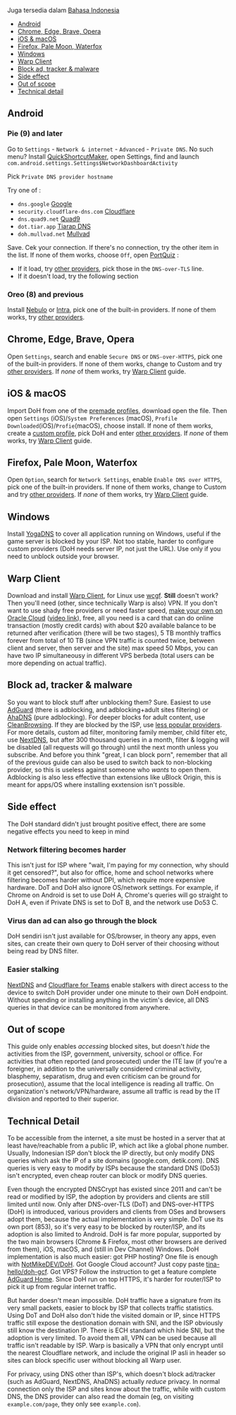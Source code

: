 Juga tersedia dalam [Bahasa Indonesia](index.md)
* [Android](#android)
* [Chrome, Edge, Brave, Opera](#chrome)
* [iOS & macOS](#apple)
* [Firefox, Pale Moon, Waterfox](#firefox)
* [Windows](#windows)
* [Warp Client](#warp)
* [Block ad, tracker & malware](#hipokrit)
* [Side effect](#pandora)
* [Out of scope](#outofscope)
* [Technical detail](#blabber)

<a name="android"></a>
## Android
### Pie (9) and later
Go to `Settings` - `Network & internet` - `Advanced` - `Private DNS`. No such menu? Install [QuickShortcutMaker](https://play.google.com/store/apps/details?id=com.sika524.android.quickshortcut), open Settings, find and launch `com.android.settings.Settings$NetworkDashboardActivity`
 
Pick `Private DNS provider hostname`
 
Try one of :
 * `dns.google` [Google](https://developers.google.com/speed/public-dns/docs/dns-over-tls)
 * `security.cloudflare-dns.com` [Cloudflare](https://developers.cloudflare.com/1.1.1.1/1.1.1.1-for-families/setup-instructions/dns-over-https)
 * `dns.quad9.net` [Quad9](https://www.quad9.net/service/service-addresses-and-features#rec)
 * `dot.tiar.app` [Tiarap DNS](https://github.com/pengelana/blocklist#dot-dns-over-tls)
 * `doh.mullvad.net` [Mullvad](https://mullvad.net/en/help/dns-over-https-and-dns-over-tls/)
 
Save. Cek your connection. If there's no connection, try the other item in the list. If none of them works, choose `Off`, open [PortQuiz](http://portquiz.net:853) :
 * If it load, try [other providers](https://kb.adguard.com/en/general/dns-providers), pick those in the `DNS-over-TLS` line.
 * If it doesn't load, try the following section

### Oreo (8) and previous
Install [Nebulo](https://play.google.com/store/apps/details?id=com.frostnerd.smokescreen) or [Intra](https://play.google.com/store/apps/details?id=app.intra), pick one of the built-in providers. If none of them works, try [other providers](https://github.com/curl/curl/wiki/DNS-over-HTTPS).
 
<a name="chrome"></a>
## Chrome, Edge, Brave, Opera
Open `Settings`, search and enable `Secure DNS` or `DNS-over-HTTPS`, pick one of the built-in providers. If none of them works, change to Custom and try [other providers](https://github.com/curl/curl/wiki/DNS-over-HTTPS). If *none* of them works, try [Warp Client](#warp) guide.
 
<a name="apple"></a>
## iOS & macOS
Import DoH from one of the [premade profiles](https://dns.notjakob.com/premades.html), download open the file. Then open `Settings` (iOS)/`System Preferences` (macOS), `Profile Downloaded`(iOS)/`Profie`(macOS), choose install. If none of them works, create a [custom profile](https://dns.notjakob.com/tool.html), pick DoH and enter [other providers](https://github.com/curl/curl/wiki/DNS-over-HTTPS). If *none* of them works, try [Warp Client](#warp) guide.

<a name="firefox"></a>
## Firefox, Pale Moon, Waterfox
Open `Option`, search for `Network Settings`, enable `Enable DNS over HTTPS`, pick one of the built-in providers. If none of them works, change to Custom and try [other providers](https://github.com/curl/curl/wiki/DNS-over-HTTPS). If *none* of them works, try [Warp Client](#warp) guide.
<a name="windows"></a>
## Windows
Install [YogaDNS](https://yogadns.com/) to cover all application running on Windows, useful if the game server is blocked by your ISP. Not too stable, harder to configure custom providers (DoH needs server IP, not just the URL). Use only if you need to unblock outside your browser.

<a name="warp"></a>
## Warp Client
Download and install [Warp Client](https://developers.cloudflare.com/warp-client/warp-for-everyone/setting-up), for Linux use [wcgf](https://github.com/ViRb3/wgcf). **Still** doesn't work? Then you'll need (other, since technically Warp is also) VPN. If you don't want to use shady free providers or need faster speed, [make your own on Oracle Cloud](https://medium.com/@devinjaystokes/how-to-setup-an-ad-blocking-wireguard-vpn-server-with-pihole-in-the-cloud-for-free-e814e45aac50) ([video link](https://github.com/chadgeary/cloudblock#cloud-deployments)), free, all you need is a card that can do online transaction (mostly credit cards) with about $20 available balance to be returned after verification (there will be two stages), 5 TB monthly traffics forever from total of 10 TB (since VPN traffic is counted twice, between client and server, then server and the site) max speed 50 Mbps, you can have two IP simultaneousy in different VPS berbeda (total users can be more depending on actual traffic).

<a name="hipokrit"></a>
## Block ad, tracker & malware
So you want to block stuff after unblocking them? Sure. Easiest to use [AdGuard](https://kb.adguard.com/en/dns/setup-guide) (there is adblocking, and adblocking+adult sites filtering) or [AhaDNS](https://ahadns.com/) (pure adblocking). For deeper blocks for adult content, use [CleanBrowsing](https://cleanbrowsing.org/guides/). If they are blocked by the ISP, use [less popular providers](https://github.com/curl/curl/wiki/DNS-over-HTTPS). For more details, custom ad filter, monitoring family member, child filter etc, use [NextDNS](https://nextdns.io/), but after 300 thousand queries in a month, filter & logging will be disabled (all requests will go through) until the next month unless you subscribe. And before you think "great, I can block porn", remember that all of the previous guide can also be used to switch back to non-blocking provider, so this is useless against someone who *wants* to open them. Adblocking is also less effective than extensions like uBlock Origin, this is meant for apps/OS where installing exxtension isn't possible.

<a name="pandora"></a>
## Side effect
The DoH standard didn't just brought positive effect, there are some negative effects you need to keep in mind
### Network filtering becomes harder
This isn't just for ISP where "wait, I'm paying for my connection, why should it get censored?", but also for office, home and school networks where filtering becomes harder without DPI, which require more expensive hardware. DoT and DoH also ignore OS/network settings. For example, if Chrome on Android is set to use DoH A, Chrome's queries will go straight to DoH A, even if Private DNS is set to DoT B, and the network use Do53 C.
### Virus dan ad can also go through the block
DoH sendiri isn't just available for OS/browser, in theory any apps, even sites, can create their own query to DoH server of their choosing without being read by DNS filter.
### Easier stalking
[NextDNS](https://nextdns.io/) and [Cloudflare for Teams](https://www.cloudflare.com/teams/) enable stalkers with direct access to the device to switch DoH provider under one minute to their own DoH endpoint. Without spending or installing anything in the victim's device, all DNS queries in that device can be monitored from anywhere.

<a name="outofscope"></a>
## Out of scope
This guide only enables *accessing* blocked sites, but doesn't *hide* the activities from the ISP, government, university, school or office. For activities that often reported (and prosecuted) under the ITE law (if you're a foreigner, in addition to the universally considered criminal activity, blasphemy, separatism, drug and even criticism can be ground for prosecution), assume that the local intelligence is reading all traffic. On organization's network/VPN/hardware, assume all traffic is read by the IT division and reported to their superior. 

<a name="blabber"></a>
## Technical Detail
To be accessible from the internet, a site must be hosted in a server that at least have/reachable from a public IP, which act like a global phone number. Usually, Indonesian ISP don't block the IP directly, but only modify DNS queries which ask the IP of a site domains (google.com, detik.com). DNS queries is very easy to modify by ISPs because the standard DNS (Do53) isn't encrypted, even cheap router can block or modify DNS queries.

Even though the encrypted DNSCrypt has existed since 2011 and can't be read or modified by ISP, the adoption by providers and clients are still limited until now. Only after
DNS-over-TLS (DoT) and DNS-over-HTTPS (DoH) is introduced, various providers and clients from OSes and browsers adopt them, because the actual implementation is very simple. DoT use its own port (853), so it's very easy to be blocked by router/ISP, and its adoption is also limited to Android. DoH is far more popular, supported by the two main browsers (Chrome & Firefox, most other browsers are derived from them), iOS, macOS, and (still in Dev Channel) Windows. DoH implementation is also much easier: got PHP hosting? One file is enough with [NotMikeDEV/DoH](https://github.com/NotMikeDEV/DoH). Got Google Cloud account? Just copy paste [tina-hello/doh-gcf](https://github.com/tina-hello/doh-gcf/tree/simpleDo53). Got VPS? Follow the instruction to get a feature complete [AdGuard Home](https://github.com/AdguardTeam/AdGuardHome). Since DoH run on top HTTPS, it's harder for router/ISP to pick it up from regular internet traffic.

But harder doesn't mean impossible. DoH traffic have a signature from its very small packets, easier to block by ISP that collects traffic statistics. Using DoT and DoH also don't hide the visited domain or IP, since HTTPS traffic still expose the destionation domain with SNI, and the ISP obviously still know the destination IP. There is ECH standard which hide SNI, but the adoption is very limited. To avoid them all, VPN can be used because all traffic isn't readable by ISP. Warp is basically a VPN that only encrypt until the nearest Cloudflare network, and include the original IP asli in header so sites can block specific user without blocking all Warp user.

For privacy, using DNS other than ISP's, which doesn't block ad/tracker (such as AdGuard, NextDNS, AhaDNS) actually *reduce* privacy. In normal connection only the ISP and sites know about the traffic, while with custom DNS, the DNS provider can also read the domain (eg, on visiting `example.com/page`, they only see `example.com`).
